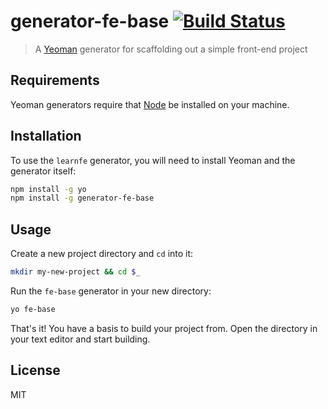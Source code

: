 # generator-fe-base [![Build Status](https://secure.travis-ci.org/learnfrontend/generator-learnfe-base.png?branch=master)](https://travis-ci.org/ascott1/generator-learnfe-base)

> A [Yeoman](http://yeoman.io) generator for scaffolding out a simple front-end project


## Requirements

Yeoman generators require that [Node](https://nodejs.org/) be installed on your machine.

## Installation

To use the `learnfe` generator, you will need to install Yeoman and the generator itself:

```bash
npm install -g yo
npm install -g generator-fe-base
```

## Usage

Create a new project directory and `cd` into it:

```bash
mkdir my-new-project && cd $_
```

Run the `fe-base` generator in your new directory:

```bash
yo fe-base
```

That's it! You have a basis to build your project from.
Open the directory in your text editor and start building.


## License

MIT
